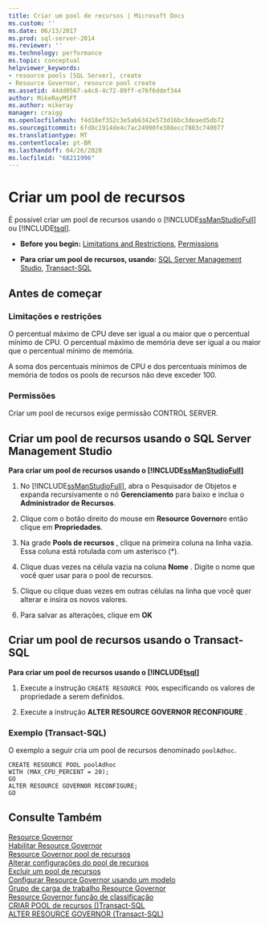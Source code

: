 ```yaml
---
title: Criar um pool de recursos | Microsoft Docs
ms.custom: ''
ms.date: 06/13/2017
ms.prod: sql-server-2014
ms.reviewer: ''
ms.technology: performance
ms.topic: conceptual
helpviewer_keywords:
- resource pools [SQL Server], create
- Resource Governor, resource pool create
ms.assetid: 44dd0567-a4c8-4c72-89ff-e76f6ddef344
author: MikeRayMSFT
ms.author: mikeray
manager: craigg
ms.openlocfilehash: f4d18ef352c3e5ab6342e573d16bc3deaed5db72
ms.sourcegitcommit: 6fd8c1914de4c7ac24900fe388ecc7883c740077
ms.translationtype: MT
ms.contentlocale: pt-BR
ms.lasthandoff: 04/26/2020
ms.locfileid: "68211996"
---
```

# <a name="create-a-resource-pool"></a>Criar um pool de recursos
  É possível criar um pool de recursos usando o [!INCLUDE[ssManStudioFull](../../includes/ssmanstudiofull-md.md)] ou [!INCLUDE[tsql](../../includes/tsql-md.md)].  
  
-   **Before you begin:**  [Limitations and Restrictions](#LimitationsRestrictions), [Permissions](#Permissions)  
  
-   **Para criar um pool de recursos, usando:**  [SQL Server Management Studio](#CreRPProp), [Transact-SQL](#CreRPTSQL)  
  
##  <a name="before-you-begin"></a><a name="BeforeYouBegin"></a> Antes de começar  
  
###  <a name="limitations-and-restrictions"></a><a name="LimitationsRestrictions"></a> Limitações e restrições  
 O percentual máximo de CPU deve ser igual a ou maior que o percentual mínimo de CPU. O percentual máximo de memória deve ser igual a ou maior que o percentual mínimo de memória.  
  
 A soma dos percentuais mínimos de CPU e dos percentuais mínimos de memória de todos os pools de recursos não deve exceder 100.  
  
###  <a name="permissions"></a><a name="Permissions"></a> Permissões  
 Criar um pool de recursos exige permissão CONTROL SERVER.  
  
##  <a name="create-a-resource-pool-using-sql-server-management-studio"></a><a name="CreRPProp"></a> Criar um pool de recursos usando o SQL Server Management Studio  
 **Para criar um pool de recursos usando o [!INCLUDE[ssManStudioFull](../../includes/ssmanstudiofull-md.md)]**  
  
1.  No [!INCLUDE[ssManStudioFull](../../includes/ssmanstudiofull-md.md)], abra o Pesquisador de Objetos e expanda recursivamente o nó **Gerenciamento** para baixo e inclua o **Administrador de Recursos**.  
  
2.  Clique com o botão direito do mouse em **Resource Governor**e então clique em **Propriedades**.  
  
3.  Na grade **Pools de recursos** , clique na primeira coluna na linha vazia. Essa coluna está rotulada com um asterisco (*).  
  
4.  Clique duas vezes na célula vazia na coluna **Nome** . Digite o nome que você quer usar para o pool de recursos.  
  
5.  Clique ou clique duas vezes em outras células na linha que você quer alterar e insira os novos valores.  
  
6.  Para salvar as alterações, clique em **OK**  
  
##  <a name="create-a-resource-pool-using-transact-sql"></a><a name="CreRPTSQL"></a>Criar um pool de recursos usando o Transact-SQL  
 **Para criar um pool de recursos usando o [!INCLUDE[tsql](../../includes/tsql-md.md)]**  
  
1.  Execute a instrução `CREATE RESOURCE POOL` especificando os valores de propriedade a serem definidos.  
  
2.  Execute a instrução **ALTER RESOURCE GOVERNOR RECONFIGURE** .  
  
### <a name="example-transact-sql"></a>Exemplo (Transact-SQL)  
 O exemplo a seguir cria um pool de recursos denominado `poolAdhoc`.  
  
```  
CREATE RESOURCE POOL poolAdhoc  
WITH (MAX_CPU_PERCENT = 20);  
GO  
ALTER RESOURCE GOVERNOR RECONFIGURE;  
GO  
```  
  
## <a name="see-also"></a>Consulte Também  
 [Resource Governor](resource-governor.md)   
 [Habilitar Resource Governor](enable-resource-governor.md)   
 [Resource Governor pool de recursos](resource-governor-resource-pool.md)   
 [Alterar configurações do pool de recursos](change-resource-pool-settings.md)   
 [Excluir um pool de recursos](delete-a-resource-pool.md)   
 [Configurar Resource Governor usando um modelo](configure-resource-governor-using-a-template.md)   
 [Grupo de carga de trabalho Resource Governor](resource-governor-workload-group.md)   
 [Resource Governor função de classificação](resource-governor-classifier-function.md)   
 [CRIAR POOL de recursos &#40;&#41;Transact-SQL](/sql/t-sql/statements/create-resource-pool-transact-sql)   
 [ALTER RESOURCE GOVERNOR &#40;Transact-SQL&#41;](/sql/t-sql/statements/alter-resource-governor-transact-sql)  
  
  
